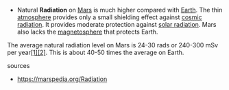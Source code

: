 - Natural **Radiation** on [Mars](https://marspedia.org/Mars "Mars") is much higher compared with [Earth](https://marspedia.org/Earth "Earth"). The thin [atmosphere](https://marspedia.org/Atmosphere "Atmosphere") provides only a small shielding effect against [cosmic radiation](https://marspedia.org/Cosmic_radiation "Cosmic radiation"). It provides moderate protection against [solar radiation](https://marspedia.org/Solar_radiation "Solar radiation"). Mars also lacks the [magnetosphere](https://marspedia.org/Magnetosphere "Magnetosphere") that protects Earth.

The average natural radiation level on Mars is 24-30 rads or 240-300 mSv per year[[1]](https://marspedia.org/Radiation#cite_note-:0-1)[[2]](https://marspedia.org/Radiation#cite_note-:5-2). This is about 40-50 times the average on Earth.

sources

- https://marspedia.org/Radiation